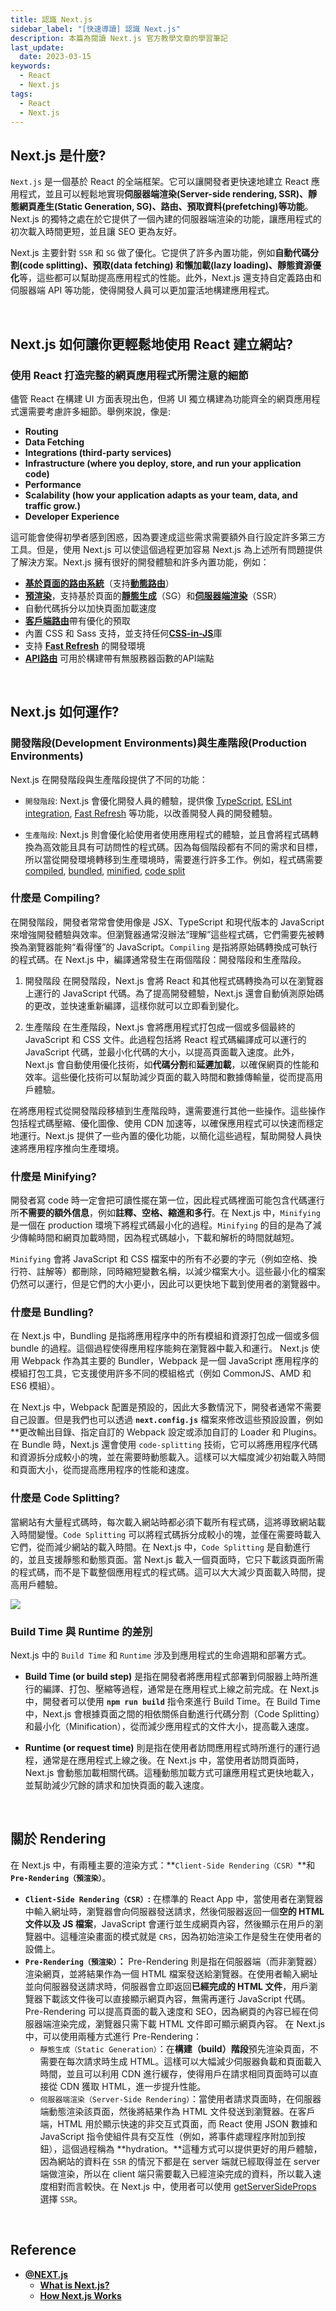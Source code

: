 ```yaml
---
title: 認識 Next.js
sidebar_label: "[快速導讀] 認識 Next.js"
description: 本篇為閱讀 Next.js 官方教學文章的學習筆記
last_update:
  date: 2023-03-15
keywords:
  - React
  - Next.js
tags:
  - React
  - Next.js
---
```



## **Next.js 是什麼?**
`Next.js` 是一個基於 React 的全端框架。它可以讓開發者更快速地建立 React 應用程式，並且可以輕鬆地實現**伺服器端渲染(Server-side rendering, SSR)、靜態網頁產生(Static Generation, SG)、路由、預取資料(prefetching)等功能**。Next.js 的獨特之處在於它提供了一個內建的伺服器端渲染的功能，讓應用程式的初次載入時間更短，並且讓 SEO 更為友好。

Next.js 主要針對 `SSR` 和 `SG` 做了優化。它提供了許多內置功能，例如**自動代碼分割(code splitting)、預取(data fetching) 和懶加載(lazy loading)、靜態資源優化**等，這些都可以幫助提高應用程式的性能。此外，Next.js 還支持自定義路由和伺服器端 API 等功能，使得開發人員可以更加靈活地構建應用程式。


<br/>


## **Next.js 如何讓你更輕鬆地使用 React 建立網站?**
### **使用 React 打造完整的網頁應用程式所需注意的細節**
儘管 React 在構建 UI 方面表現出色，但將 UI 獨立構建為功能齊全的網頁應用程式還需要考慮許多細節。舉例來說，像是:

- **Routing**
- **Data Fetching**
- **Integrations (third-party services)**
- **Infrastructure (where you deploy, store, and run your application code)**
- **Performance**
- **Scalability (how your application adapts as your team, data, and traffic grow.)**
- **Developer Experience**

這可能會使得初學者感到困惑，因為要達成這些需求需要額外自行設定許多第三方工具。但是，使用 Next.js 可以使這個過程更加容易 Next.js 為上述所有問題提供了解決方案。Next.js 擁有很好的開發體驗和許多內置功能，例如：

- **[基於頁面的路由系統](https://nextjs.org/docs/basic-features/pages)**（支持[**動態路由**](https://nextjs.org/docs/routing/dynamic-routes)）
- **[預渲染](https://nextjs.org/docs/basic-features/pages#pre-rendering)**，支持基於頁面的[**靜態生成**](https://nextjs.org/docs/basic-features/pages#static-generation-recommended)（SG）和[**伺服器端渲染**](https://nextjs.org/docs/basic-features/pages#server-side-rendering)（SSR）
- 自動代碼拆分以加快頁面加載速度
- [**客戶端路由**](https://nextjs.org/docs/routing/introduction#linking-between-pages)帶有優化的預取
- 內置 CSS 和 Sass 支持，並支持任何[**CSS-in-JS**](https://nextjs.org/docs/basic-features/built-in-css-support#css-in-js)庫
- 支持 [**Fast Refresh**](https://nextjs.org/docs/basic-features/fast-refresh) 的開發環境
- [**API路由**](https://nextjs.org/docs/api-routes/introduction) 可用於構建帶有無服務器函數的API端點


<br/>


## **Next.js 如何運作?**
### **開發階段(Development Environments)與生產階段(Production Environments)**

Next.js 在開發階段與生產階段提供了不同的功能：
- `開發階段`: Next.js 會優化開發人員的體驗，提供像 [TypeScript](https://nextjs.org/docs/basic-features/typescript), [ESLint integration](https://nextjs.org/docs/basic-features/eslint), [Fast Refresh](https://nextjs.org/docs/basic-features/fast-refresh) 等功能，以改善開發人員的開發體驗。

- `生產階段`: Next.js 則會優化給使用者使用應用程式的體驗，並且會將程式碼轉換為高效能且具有可訪問性的程式碼。因為每個階段都有不同的需求和目標，所以當從開發環境轉移到生產環境時，需要進行許多工作。例如，程式碼需要 [compiled](https://nextjs.org/learn/foundations/how-nextjs-works/compiling), [bundled](https://nextjs.org/learn/foundations/how-nextjs-works/bundling), [minified](https://nextjs.org/learn/foundations/how-nextjs-works/minifying), [code split](https://nextjs.org/learn/foundations/how-nextjs-works/code-splitting)


### **什麼是 Compiling?**
在開發階段，開發者常常會使用像是 JSX、TypeScript 和現代版本的 JavaScript 來增強開發體驗與效率。但瀏覽器通常沒辦法“理解”這些程式碼，它們需要先被轉換為瀏覽器能夠“看得懂”的 JavaScript。`Compiling` 是指將原始碼轉換成可執行的程式碼。在 Next.js 中，編譯通常發生在兩個階段：開發階段和生產階段。

1. 開發階段
在開發階段，Next.js 會將 React 和其他程式碼轉換為可以在瀏覽器上運行的 JavaScript 代碼。為了提高開發體驗，Next.js 還會自動偵測原始碼的更改，並快速重新編譯，這樣你就可以立即看到變化。

2. 生產階段
在生產階段，Next.js 會將應用程式打包成一個或多個最終的 JavaScript 和 CSS 文件。此過程包括將 React 程式碼編譯成可以運行的 JavaScript 代碼，並最小化代碼的大小，以提高頁面載入速度。此外，Next.js 會自動使用優化技術，如**代碼分割**和**延遲加載**，以確保網頁的性能和效率。這些優化技術可以幫助減少頁面的載入時間和數據傳輸量，從而提高用戶體驗。


在將應用程式從開發階段移植到生產階段時，還需要進行其他一些操作。這些操作包括程式碼壓縮、優化圖像、使用 CDN 加速等，以確保應用程式可以快速而穩定地運行。Next.js 提供了一些內置的優化功能，以簡化這些過程，幫助開發人員快速將應用程序推向生產環境。


### **什麼是 Minifying?**
開發者寫 code 時一定會把可讀性擺在第一位，因此程式碼裡面可能包含代碼運行所**不需要的額外信息**，例如**註釋、空格、縮進和多行**。在 Next.js 中，`Minifying` 是一個在 production 環境下將程式碼最小化的過程。`Minifying` 的目的是為了減少傳輸時間和網頁加載時間，因為程式碼越小，下載和解析的時間就越短。

`Minifying` 會將 JavaScript 和 CSS 檔案中的所有不必要的字元（例如空格、換行符、註解等）都刪除，同時縮短變數名稱，以減少檔案大小。這些最小化的檔案仍然可以運行，但是它們的大小更小，因此可以更快地下載到使用者的瀏覽器中。



### **什麼是 Bundling?**
在 Next.js 中，Bundling 是指將應用程序中的所有模組和資源打包成一個或多個 bundle 的過程。這個過程使得應用程序能夠在瀏覽器中載入和運行。 Next.js 使用 Webpack 作為其主要的 Bundler，Webpack 是一個 JavaScript 應用程序的模組打包工具，它支援使用許多不同的模組格式（例如 CommonJS、AMD 和 ES6 模組）。

在 Next.js 中，Webpack 配置是預設的，因此大多數情況下，開發者通常不需要自己設置。但是我們也可以透過 **`next.config.js`** 檔案來修改這些預設設置，例如**更改輸出目錄、指定自訂的 Webpack 設定或添加自訂的 Loader 和 Plugins。在 Bundle 時，Next.js 還會使用 `code-splitting` 技術，它可以將應用程序代碼和資源拆分成較小的塊，並在需要時動態載入。這樣可以大幅度減少初始載入時間和頁面大小，從而提高應用程序的性能和速度。



### **什麼是 Code Splitting?**
當網站有大量程式碼時，每次載入網站時都必須下載所有程式碼，這將導致網站載入時間變慢。`Code Splitting` 可以將程式碼拆分成較小的塊，並僅在需要時載入它們，從而減少網站的載入時間。在 Next.js 中，`Code Splitting` 是自動進行的，並且支援靜態和動態頁面。當 Next.js 載入一個頁面時，它只下載該頁面所需的程式碼，而不是下載整個應用程式的程式碼。這可以大大減少頁面載入時間，提高用戶體驗。

![](https://nextjs.org/static/images/learn/foundations/code-splitting.png)


### **Build Time 與 Runtime 的差別**
Next.js 中的 `Build Time` 和 `Runtime` 涉及到應用程式的生命週期和部署方式。

- **Build Time (or build step)** 是指在開發者將應用程式部署到伺服器上時所進行的編譯、打包、壓縮等過程，通常是在應用程式上線之前完成。在 Next.js 中，開發者可以使用 **`npm run build`** 指令來進行 Build Time。在 Build Time 中，Next.js 會根據頁面之間的相依關係自動進行代碼分割（Code Splitting）和最小化（Minification），從而減少應用程式的文件大小，提高載入速度。

- **Runtime (or request time)** 則是指在使用者訪問應用程式時所進行的運行過程，通常是在應用程式上線之後。在 Next.js 中，當使用者訪問頁面時，Next.js 會動態加載相關代碼。這種動態加載方式可讓應用程式更快地載入，並幫助減少冗餘的請求和加快頁面的載入速度。


<br/>


## **關於 Rendering**
在 Next.js 中，有兩種主要的渲染方式：**`Client-Side Rendering（CSR）`**和 **`Pre-Rendering（預渲染）`**。

- **`Client-Side Rendering（CSR）`:**
在標準的 React App 中，當使用者在瀏覽器中輸入網址時，瀏覽器會向伺服器發送請求，然後伺服器返回一個**空的 HTML 文件以及 JS 檔案**，JavaScript 會運行並生成網頁內容，然後顯示在用戶的瀏覽器中。這種渲染畫面的模式就是 `CRS`，因為初始渲染工作是發生在使用者的設備上。
- **`Pre-Rendering（預渲染）`：**
Pre-Rendering 則是指在伺服器端（而非瀏覽器）渲染網頁，並將結果作為一個 HTML 檔案發送給瀏覽器。在使用者輸入網址並向伺服器發送請求時，伺服器會立即返回**已經完成的 HTML 文件**，用戶瀏覽器下載該文件後可以直接顯示網頁內容，無需再運行 JavaScript 代碼。
Pre-Rendering 可以提高頁面的載入速度和 SEO，因為網頁的內容已經在伺服器端渲染完成，瀏覽器只需下載 HTML 文件即可顯示網頁內容。
在 Next.js 中，可以使用兩種方式進行 Pre-Rendering：
  - `靜態生成（Static Generation）`：在**構建（build）階段**預先渲染頁面，不需要在每次請求時生成 HTML。這樣可以大幅減少伺服器負載和頁面載入時間，並且可以利用 CDN 進行緩存，使得用戶在請求相同頁面時可以直接從 CDN 獲取 HTML，進一步提升性能。
  - `伺服器端渲染（Server-Side Rendering）`：當使用者請求頁面時，在伺服器端動態渲染該頁面，然後將結果作為 HTML 文件發送到瀏覽器。在客戶端，HTML 用於顯示快速的非交互式頁面，而 React 使用 JSON 數據和 JavaScript 指令使組件具有交互性（例如，將事件處理程序附加到按鈕），這個過程稱為 **hydration。**這種方式可以提供更好的用戶體驗，因為網站的資料在 `SSR` 的情況下都是在 server 端就已經取得並在 server 端做渲染，所以在 client 端只需要載入已經渲染完成的資料，所以載入速度相對而言較快。在 Next.js 中，使用者可以使用 [getServerSideProps](https://nextjs.org/docs/basic-features/data-fetching/get-server-side-props) 選擇 `SSR`。 


<br/>


## **Reference**
- **[@NEXT.js](https://nextjs.org/)**
  - [**What is Next.js?**](https://nextjs.org/learn/foundations/about-nextjs/what-is-nextjs) 
  - [**How Next.js Works**](https://nextjs.org/learn/foundations/how-nextjs-works)
  
